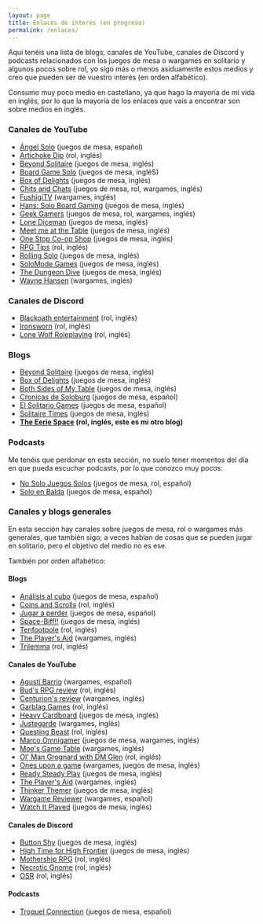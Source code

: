 ```yaml
---
layout: page
title: Enlaces de interés (en progreso)
permalink: /enlaces/
---
```


Aquí tenéis una lista de blogs, canales de YouTube, canales de Discord y 
podcasts relacionados con los juegos de mesa o wargames en solitario y algunos 
pocos sobre rol, yo sigo más o menos asiduamente estos medios y creo que pueden 
ser de vuestro interés (en orden alfabético).

Consumo muy poco medio en castellano, ya que hago la mayoría de mi vida en
inglés, por lo que la mayoría de los enlaces que vais a encontrar son sobre
medios en inglés.

### Canales de YouTube

* [Ángel
  Solo](https://www.youtube.com/channel/UCdU5iz6zseKynvtrMu6VDcw/feed) (juegos
  de mesa, español)
* [Artichoke Dip](https://www.youtube.com/channel/UCY4Ne0FHlPq7qUMti4H--zA)
  (rol, inglés)
* [Beyond Solitaire](https://www.youtube.com/channel/UCUbSYmhAlOW1RorV_jXmo2w)
  (juegos de mesa, inglés)
* [Board Game
  Solo](https://www.youtube.com/channel/UC5xlJDqSZ6jprYcWJenwJrA/featured)
  (juegos de mesa, ingléS)
* [Box of Delights](https://www.youtube.com/user/rickkcroyal/featured) (juegos
  de mesa, inglés)
* [Chits and Chats](https://www.youtube.com/user/kallisto73/videos) (juegos de
  mesa, rol, wargames, inglés)
* [FushigiTV](https://www.youtube.com/user/FushigiTerebi/videos) (wargames,
  inglés)
* [Hans: Solo Board
  Gaming](https://www.youtube.com/channel/UCEqba1Xh4vQGm2beVcVxOdQ/featured)
  (juegos de mesa, inglés)
* [Geek
  Gamers](https://www.youtube.com/channel/UCLnDxuZE6qWwWxZCN9y8JQA/featured)
  (juegos de mesa, rol, wargames, inglés)
* [Lone
  Diceman](https://www.youtube.com/channel/UCVGtmcFxdr6WZYCBi0WgBFA/videos)
  (juegos de mesa, inglés)
* [Meet me at the
  Table](https://www.youtube.com/channel/UCU0PKNCl1I1RNMeAMqN4jsA/featured)
  (juegos de mesa, inglés)
* [One Stop Co-op
  Shop](https://www.youtube.com/channel/UCrOtGhui_jdLdoQNI7PU4Pg) (juegos de
  mesa, inglés)
* [RPG Tips](https://www.youtube.com/channel/UCp_qWaHM9O5dz7gMiXpqKnQ) (rol,
  inglés)
* [Rolling Solo](https://www.youtube.com/channel/UCuh4j6WB-Lh1DbjKe4nBj7w)
  (juegos de mesa, inglés)
* [SoloMode
  Games](https://www.youtube.com/channel/UCVkbOlQJZExa5JDJFMcIkLw/videos)
  (juegos de mesa, inglés)
* [The Dungeon
  Dive](https://www.youtube.com/channel/UCKW6yMwL_aEu83g6DdjVfxw/videos)
  (juegos de mesa, inglés)
* [Wayne
  Hansen](https://www.youtube.com/channel/UC8XZRdLk3u9x3sqN21GOJCg/videos)
  (wargames, inglés)

### Canales de Discord

* [Blackoath entertainment](https://discordapp.com/invite/xjQTcUr) (rol,
  inglés)
* [Ironsworn](https://discordapp.com/invite/8fpWH6J) (rol, inglés)
* [Lone Wolf Roleplaying](https://discordapp.com/invite/jwYknJY) (rol, inglés)


### Blogs

* [Beyond Solitaire](http://www.beyondsolitaire.net/) (juegos de mesa, inglés)
* [Box of Delights](https://www.boxofdelights.net/) (juegos de mesa, inglés)
* [Both Sides of My Table](https://bothsidesofmytable.com/) (juegos de mesa,
  inglés)
* [Cŕonicas de Soloburg](https://icampo28.wixsite.com/cronicasdesoloburg/)
  (juegos de mesa, español)
* [El Solitario Games](https://icampo28.wixsite.com/cronicasdesoloburg/) (juegos de mesa, español)
* [Solitaire Times](https://www.solitairetimes.net/) (juegos de mesa, inglés)
* **[The Eerie Space](https://eeriespace.github.io) (rol, inglés, este es
  mi otro blog)**


### Podcasts

Me tenéis que perdonar en esta sección, no suelo tener momentos del día en que
pueda escuchar podcasts, por lo que conozco muy pocos:

* [No Solo Juegos
  Solos](https://www.ivoox.com/en/podcast-no-solo-juego-solos_sq_f1275307_1.html)
  (juegos de mesa, rol, español)
* [Solo en
  Balda](https://www.ivoox.com/en/podcast-solo-balda_sq_f1763083_1.html)
  (juegos de mesa, español)

### Canales y blogs generales

En esta sección hay canales sobre juegos de mesa, rol o wargames más generales,
que también sigo; a veces hablan de cosas que se pueden jugar en solitario,
pero el objetivo del medio no es ese. 

También por orden alfabético:

#### Blogs

* [Análisis al cubo](https://analisisalcubo.es/) (juegos de mesa, español)
* [Coins and Scrolls](https://coinsandscrolls.blogspot.com/) (rol, inglés)
* [Jugar a perder](http://www.jugaraperder.com/) (juegos de mesa, español)
* [Space-Biff!!](https://spacebiff.com/) (juegos de mesa, inglés)
* [Tenfootpole](https://tenfootpole.org/ironspike/) (rol, inglés)
* [The Player's Aid](https://theplayersaid.com/) (wargames, inglés)
* [Trilemma](http://blog.trilemma.com/) (rol, inglés)

#### Canales de YouTube

* [Agustí Barrio](https://www.youtube.com/user/Haplopro/videos) (wargames, español)
* [Bud's RPG review](https://www.youtube.com/channel/UC88H-wLe8GKfeyVlewUAnSQ)
  (rol, inglés)
* [Centurion's
  review](https://www.youtube.com/channel/UCbocxXaZ0spVwkCmxWaGZzA) (wargames,
  inglés)
* [Garblag
  Games](https://www.youtube.com/channel/UCESOGHjsqHfaprCL5p1zSzg/featured)
  (rol, inglés)
* [Heavy Cardboard](https://www.youtube.com/channel/UCnuxFrI7_2mBmeay2R5FhXg)
  (juegos de mesa, inglés)
* [Justegarde](https://www.youtube.com/user/unforgivingedges/featured)
  (wargames, inglés)
* [Questing Beast](https://www.youtube.com/channel/UCvYwePdbWSEwUa-Pk02u3Zw)
  (rol, inglés)
* [Marco Omnigamer](https://www.youtube.com/channel/UCqjObEZh6BQw2xpgMjPZ7qg)
  (juegos de mesa, wargames, inglés)
* [Moe's Game
  Table](https://www.youtube.com/channel/UCx38RrtDrcR9wnSiWFoVa3Q/videos)
  (wargames, inglés)
* [Ol' Man Grognard with DM
  Glen](https://www.youtube.com/user/SmokestackJones/featured) (rol, inglés)
* [Ones upon a game](https://www.youtube.com/channel/UCufMuaA3bOz34f9YbvGaKLQ)
  (wargames, juegos de mesa, inglés)
* [Ready Steady Play](https://www.youtube.com/channel/UCpp9ydcjWVYOEuQWkw_U38g)
  (juegos de mesa, inglés)
* [The Player's Aid](https://www.youtube.com/channel/UCzgDa9S8nnVLxXPzjBX8WMg)
  (wargames, inglés)
* [Thinker Themer](https://www.youtube.com/channel/UCrns3NfXKLNfllpJsObooDA)
  (juegos de mesa, inglés)
* [Wargame
  Reviewer](https://www.youtube.com/channel/UCj3MsvhtH_vHk5ZxFU24aiQ/videos)
  (wargames, español)
* [Watch It Played](https://www.youtube.com/channel/UCGK9n7svoIjuaQfRIBJXkqQ)
  (juegos de mesa, inglés)

#### Canales de Discord

* [Button Shy](https://discordapp.com/invite/VEkEhCu) (juegos de mesa, inglés)
* [High Time for High Frontier](https://discordapp.com/invite/qSvEYZZ) (juegos
  de mesa, inglés)
* [Mothership RPG](https://discord.gg/uuvxG29) (rol, inglés)
* [Necrotic Gnome](https://discord.gg/YprM5nq) (rol, inglés)
* [OSR](https://discordapp.com/invite/4RpPs2c) (rol, inglés)


#### Podcasts

* [Troquel
  Connection](https://www.ivoox.com/en/podcast-troquel-connection_sq_f1303262_1.html)
  (juegos de mesa, español)
